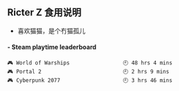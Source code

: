 ## Ricter Z 食用说明
- 喜欢猫猫，是个冇猫孤儿

<!-- steam-box start -->
#### - Steam playtime leaderboard
```text
🎮 World of Warships                 🕘 48 hrs 4 mins
🎮 Portal 2                          🕘 2 hrs 9 mins
🎮 Cyberpunk 2077                    🕘 3 hrs 46 mins
```
<!-- Powered by https://github.com/YouEclipse/steam-box . -->
<!-- steam-box end -->
